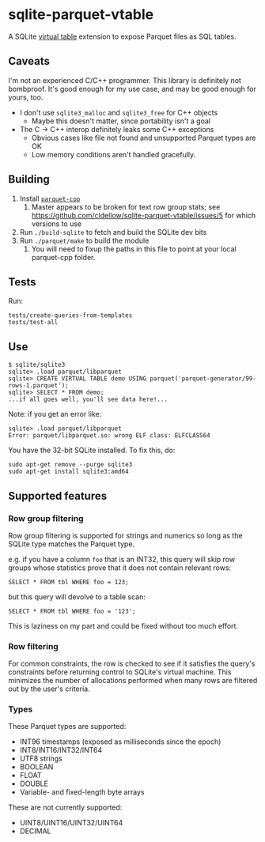 # sqlite-parquet-vtable

A SQLite [virtual table](https://sqlite.org/vtab.html) extension to expose Parquet files as SQL tables.

## Caveats

I'm not an experienced C/C++ programmer. This library is definitely not bombproof. It's good enough for my use case,
and may be good enough for yours, too.

* I don't use `sqlite3_malloc` and `sqlite3_free` for C++ objects
  * Maybe this doesn't matter, since portability isn't a goal
* The C -> C++ interop definitely leaks some C++ exceptions
  * Obvious cases like file not found and unsupported Parquet types are OK
  * Low memory conditions aren't handled gracefully.

## Building

1. Install [`parquet-cpp`](https://github.com/apache/parquet-cpp)
    1. Master appears to be broken for text row group stats; see https://github.com/cldellow/sqlite-parquet-vtable/issues/5 for which versions to use
2. Run `./build-sqlite` to fetch and build the SQLite dev bits
3. Run `./parquet/make` to build the module
    1. You will need to fixup the paths in this file to point at your local parquet-cpp folder.

## Tests

Run:

```
tests/create-queries-from-templates
tests/test-all
```

## Use

```
$ sqlite/sqlite3
sqlite> .load parquet/libparquet
sqlite> CREATE VIRTUAL TABLE demo USING parquet('parquet-generator/99-rows-1.parquet');
sqlite> SELECT * FROM demo;
...if all goes well, you'll see data here!...
```

Note: if you get an error like:

```
sqlite> .load parquet/libparquet
Error: parquet/libparquet.so: wrong ELF class: ELFCLASS64
```

You have the 32-bit SQLite installed. To fix this, do:

```
sudo apt-get remove --purge sqlite3
sudo apt-get install sqlite3:amd64
```

## Supported features

### Row group filtering

Row group filtering is supported for strings and numerics so long as the SQLite
type matches the Parquet type.

e.g. if you have a column `foo` that is an INT32, this query will skip row groups whose
statistics prove that it does not contain relevant rows:

```
SELECT * FROM tbl WHERE foo = 123;
```

but this query will devolve to a table scan:

```
SELECT * FROM tbl WHERE foo = '123';
```

This is laziness on my part and could be fixed without too much effort.

### Row filtering

For common constraints, the row is checked to see if it satisfies the query's
constraints before returning control to SQLite's virtual machine. This minimizes
the number of allocations performed when many rows are filtered out by
the user's criteria.

### Types

These Parquet types are supported:

* INT96 timestamps (exposed as milliseconds since the epoch)
* INT8/INT16/INT32/INT64
* UTF8 strings
* BOOLEAN
* FLOAT
* DOUBLE
* Variable- and fixed-length byte arrays

These are not currently supported:

* UINT8/UINT16/UINT32/UINT64
* DECIMAL
